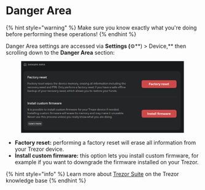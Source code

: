 # Danger Area

{% hint style="warning" %}
Make sure you know exactly what you're doing before performing these operations!
{% endhint %}

Danger Area settings are accessed via **Settings (**⚙️**) > Device,** then scrolling down to the **Danger Area** section:

<figure><img src="../../../.gitbook/assets/Danger_Area.png" alt=""><figcaption></figcaption></figure>

* **Factory reset:** performing a factory reset will erase all information from your Trezor device.
* **Install custom firmware:** this option lets you install custom firmware, for example if you want to downgrade the firmware installed on your Trezor.

{% hint style="info" %}
Learn more about [Trezor Suite](https://trezor.io/learn/a/trezor-suite-app-settings) on the Trezor knowledge base&#x20;
{% endhint %}
